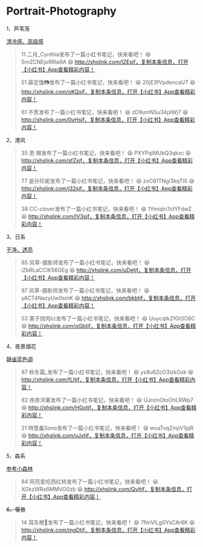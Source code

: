 # Portrait-Photography

1、芦苇荡

<u>清冷感、高级感</u>

> 11 二月_Cynthia发布了一篇小红书笔记，快来看吧！ 😆 5rnZCNEjo9RIa9A 😆 http://xhslink.com/IZEsjf，复制本条信息，打开【小红书】App查看精彩内容！
>
> 51 薛定饿📷发布了一篇小红书笔记，快来看吧！ 😆 20jE3fVpdencaUT 😆 http://xhslink.com/oKQsjf，复制本条信息，打开【小红书】App查看精彩内容！
>
> 61 不葱发布了一篇小红书笔记，快来看吧！ 😆 zD9umNSu34pIWj7 😆 http://xhslink.com/0vHsjf，复制本条信息，打开【小红书】App查看精彩内容！



2、港风

> 35 恩 赐发布了一篇小红书笔记，快来看吧！ 😆 PXYPqiMUbQ3qkxc 😆 http://xhslink.com/sfZsjf，复制本条信息，打开【小红书】App查看精彩内容！
>
> 77 是孙珍妮发布了一篇小红书笔记，快来看吧！ 😆 zvC61TNgi3kqTI0 😆 http://xhslink.com/j32sjf，复制本条信息，打开【小红书】App查看精彩内容！
>
> 38 CC-clover发布了一篇小红书笔记，快来看吧！ 😆 1Ymiqln7ctYFdwZ 😆 http://xhslink.com/lV3sjf，复制本条信息，打开【小红书】App查看精彩内容！



3、日系

<u>干净、透亮</u>

> 85 风草-摄影师发布了一篇小红书笔记，快来看吧！ 😆 iZbRLaCCIK56GEg 😆 http://xhslink.com/uDetjf，复制本条信息，打开【小红书】App查看精彩内容！
>
> 97 风草-摄影师发布了一篇小红书笔记，快来看吧！ 😆 yACT4NazyUw0smK 😆 http://xhslink.com/bkbtjf，复制本条信息，打开【小红书】App查看精彩内容！
>
> 53 栗子烧肉liz发布了一篇小红书笔记，快来看吧！ 😆 UuycqtkZfGt3O8C 😆 http://xhslink.com/oGbtjf，复制本条信息，打开【小红书】App查看精彩内容！



4、夜景烟花

<u>静谧蓝色调</u>

> 87 秋冬霜_发布了一篇小红书笔记，快来看吧！ 😆 ys8u6ZcO3izkOxk 😆 http://xhslink.com/fLltjf，复制本条信息，打开【小红书】App查看精彩内容！
>
> 82 疼疼洋菓发布了一篇小红书笔记，快来看吧！ 😆 UJnimOtoOhLRWp7 😆 http://xhslink.com/HGotjf，复制本条信息，打开【小红书】App查看精彩内容！
>
> 21 時慧鑫Sono发布了一篇小红书笔记，快来看吧！ 😆 woaTvqZmjiV1jqR 😆 http://xhslink.com/vJxtjf，复制本条信息，打开【小红书】App查看精彩内容！



5、森系

<u>参考小森林</u>

> 84 阿亮爱吃西红柿发布了一篇小红书笔记，快来看吧！ 😆 XGkzWRx6MMVO0zb 😆 http://xhslink.com/Qvltjf，复制本条信息，打开【小红书】App查看精彩内容！



~~6、雪景~~

> 14 耳东橙🍊发布了一篇小红书笔记，快来看吧！ 😆 7NnVlLgGYsCAr6K 😆 http://xhslink.com/mgDtjf，复制本条信息，打开【小红书】App查看精彩内容！